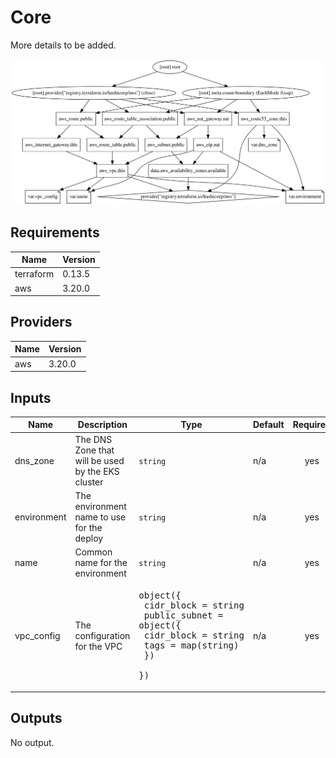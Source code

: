 # Core

More details to be added.

![Terraform Graph](files/graph.svg "Terraform Graph")

## Requirements

| Name | Version |
|------|---------|
| terraform | 0.13.5 |
| aws | 3.20.0 |

## Providers

| Name | Version |
|------|---------|
| aws | 3.20.0 |

## Inputs

| Name | Description | Type | Default | Required |
|------|-------------|------|---------|:--------:|
| dns\_zone | The DNS Zone that will be used by the EKS cluster | `string` | n/a | yes |
| environment | The environment name to use for the deploy | `string` | n/a | yes |
| name | Common name for the environment | `string` | n/a | yes |
| vpc\_config | The configuration for the VPC | <pre>object({<br>    cidr_block = string<br>    public_subnet = object({<br>      cidr_block = string<br>      tags       = map(string)<br>    })<br>  })</pre> | n/a | yes |

## Outputs

No output.

